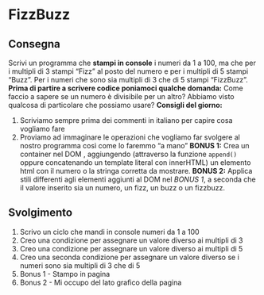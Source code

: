 FizzBuzz
===
## Consegna
Scrivi un programma che **stampi in console** i numeri da 1 a 100,
ma che per i multipli di 3 stampi “Fizz” al posto del numero e per i multipli di 5 stampi “Buzz”.
Per i numeri che sono sia multipli di 3 che di 5 stampi “FizzBuzz”.
**Prima di partire a scrivere codice poniamoci qualche domanda:**
Come faccio a sapere se un numero è divisibile per un altro?
Abbiamo visto qualcosa di particolare che possiamo usare?
**Consigli del giorno:**
1. Scriviamo sempre prima dei commenti in italiano per capire cosa vogliamo fare
2. Proviamo ad immaginare le operazioni che vogliamo far svolgere al nostro programma così come lo faremmo “a mano”
**BONUS 1:**
Crea un container nel DOM , aggiungendo (attraverso la funzione `append()` oppure concatenando un template literal con innerHTML) un elemento html con il numero o la stringa corretta da mostrare.
**BONUS 2:**
Applica stili differenti agli elementi aggiunti al DOM nel *BONUS 1*, a seconda che il valore inserito sia un numero, un fizz, un buzz o un fizzbuzz.

## Svolgimento
1. Scrivo un ciclo che mandi in console numeri da 1 a 100
2. Creo una condizione per assegnare un valore diverso ai multipli di 3
3. Creo una condizione per assegnare un valore diverso ai multipli di 5
4. Creo una seconda condizione per assegnare un valore diverso se i numeri sono sia multipli di 3 che di 5
5. Bonus 1 - Stampo in pagina
6. Bonus 2 - Mi occupo del lato grafico della pagina

